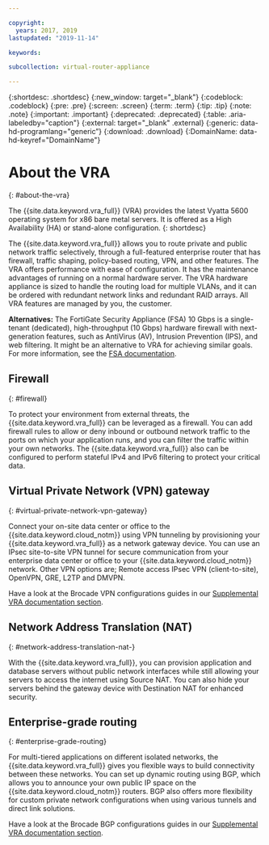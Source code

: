 ```yaml
---

copyright:
  years: 2017, 2019
lastupdated: "2019-11-14"

keywords: 

subcollection: virtual-router-appliance

---
```


{:shortdesc: .shortdesc} 
{:new_window: target="_blank"} 
{:codeblock: .codeblock}
{:pre: .pre} 
{:screen: .screen}
{:term: .term}
{:tip: .tip}
{:note: .note}
{:important: .important}
{:deprecated: .deprecated}
{:table: .aria-labeledby="caption"}
{:external: target="_blank" .external} 
{:generic: data-hd-programlang="generic”}
{:download: .download}
{:DomainName: data-hd-keyref="DomainName"} 

# About the VRA
{: #about-the-vra}

The {{site.data.keyword.vra_full}} (VRA) provides the latest Vyatta 5600 operating system for x86 bare metal servers. It is offered as a High Availability (HA) or stand-alone configuration.
{: shortdesc}

The {{site.data.keyword.vra_full}} allows you to route private and public network traffic selectively, through a full-featured enterprise router that has firewall, traffic shaping, policy-based routing, VPN, and other features. The VRA offers performance with ease of configuration. It has the maintenance advantages of running on a normal hardware server. The VRA hardware appliance is sized to handle the routing load for multiple VLANs, and it can be ordered with redundant network links and redundant RAID arrays. All VRA features are managed by you, the customer.

**Alternatives:** The FortiGate Security Appliance (FSA) 10 Gbps is a single-tenant (dedicated), high-throughput (10 Gbps) hardware firewall with next-generation features, such as AntiVirus (AV), Intrusion Prevention (IPS), and web filtering. It might be an alternative to VRA for achieving similar goals. For more information, see the [FSA documentation](/docs/fortigate-10g?topic=fortigate-10g-getting-started).

## Firewall
{: #firewall}

To protect your environment from external threats, the {{site.data.keyword.vra_full}} can be leveraged as a firewall. You can add firewall rules to allow or deny inbound or outbound network traffic to the ports on which your application runs, and you can filter the traffic within your own networks. The {{site.data.keyword.vra_full}} also can be configured to perform stateful IPv4 and IPv6 filtering to protect your critical data.

## Virtual Private Network (VPN) gateway
{: #virtual-private-network-vpn-gateway}

Connect your on-site data center or office to the {{site.data.keyword.cloud_notm}} using VPN tunneling by provisioning your {{site.data.keyword.vra_full}} as a network gateway device. You can use an IPsec site-to-site VPN tunnel for secure communication from your enterprise data center or office to your {{site.data.keyword.cloud_notm}} network. Other VPN options are; Remote access IPsec VPN (client-to-site), OpenVPN, GRE, L2TP and DMVPN.

Have a look at the Brocade VPN configurations guides in our [Supplemental VRA documentation section](/docs/virtual-router-appliance?topic=virtual-router-appliance-supplemental-vra-documentation).

## Network Address Translation (NAT)
{: #network-address-translation-nat-}

With the {{site.data.keyword.vra_full}}, you can provision application and database servers without public network interfaces while still allowing your servers to access the internet using Source NAT. You can also hide your servers behind the gateway device with Destination NAT for enhanced security.

## Enterprise-grade routing
{: #enterprise-grade-routing}

For multi-tiered applications on different isolated networks, the {{site.data.keyword.vra_full}} gives you flexible ways to build connectivity between these networks. You can set up dynamic routing using BGP, which allows you to announce your own public IP space on the {{site.data.keyword.cloud_notm}} routers. BGP also offers more flexibility for custom private network configurations when using various tunnels and direct link solutions.

Have a look at the Brocade BGP configurations guides in our [Supplemental VRA documentation section](/docs/virtual-router-appliance?topic=virtual-router-appliance-supplemental-vra-documentation).
